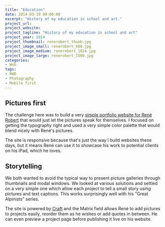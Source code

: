 ```yaml
---
title: "Education"
date: 2014-03-10 00:00:00
excerpt: "History of my education in school and art."
project_url: 
project_website: 
project_tagline: "History of my education in school and art"
project_year: 2014
project_thumbnail: renerobert_thumb.jpg
project_image_small: renerobert_600.jpg
project_image_medium: renerobert_1024.jpg
project_image_large: renerobert_1500.jpg
categories:
- Web
tags:
- RWD
- Photography
- Mobile first
---
```


## Pictures first

The challenge here was to build a very [simple portfolio website for René Robert](http://www.renerobert.net) that would just let the pictures speak for themselves. I focused on getting the typography right and used a very simple color palette that would blend nicely with René's pictures.

The site is responsive because that's just the way I build websites these days, but it means René can use it to showcase his work to potential clients on his iPad, which he loves.

## Storytelling

We both wanted to avoid the typical way to present picture galleries through thumbnails and modal windows. We looked at various solutions and settled on a very simple one which allow each project to tell a small story using pictures and text captions. This works surprisingly well with his "Great Alpinists" series.

The site is powered by [Craft](buildwithcraft.com) and the Matrix field allows René to add pictures to projects easily, reorder them as he wishes or add quotes in between. He can even preview a project page before publishing it live on his website.
